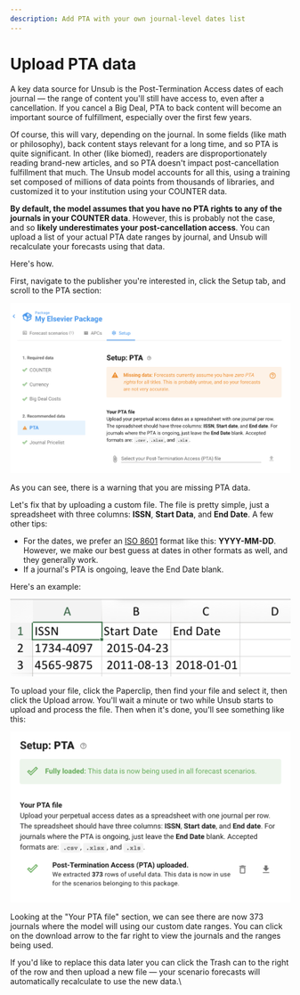 ```yaml
---
description: Add PTA with your own journal-level dates list
---
```


# Upload PTA data

A key data source for Unsub is the Post-Termination Access dates of each journal — the range of content you'll still have access to, even after a cancellation. If you cancel a Big Deal, PTA to back content will become an important source of fulfillment, especially over the first few years.

Of course, this will vary, depending on the journal. In some fields (like math or philosophy), back content stays relevant for a long time, and so PTA is quite significant. In other (like biomed), readers are disproportionately reading brand-new articles, and so PTA doesn't impact post-cancellation fulfillment that much. The Unsub model accounts for all this, using a training set composed of millions of data points from thousands of libraries, and customized it to your institution using your COUNTER data.

**By default, the model assumes that you have no PTA rights to any of the journals in your COUNTER data**. However, this is probably not the case, and so **likely underestimates your post-cancellation access**. You can upload a list of your actual PTA date ranges by journal, and Unsub will recalculate your forecasts using that data.

Here's how.

First, navigate to the publisher you're interested in, click the Setup tab, and scroll to the PTA section:

![Setup PTA](../.gitbook/assets/setup-pta-with-left-hand-side.png)

As you can see, there is a warning that you are missing PTA data.

Let's fix that by uploading a custom file. The file is pretty simple, just a spreadsheet with three columns: **ISSN**, **Start Data**, and **End Date**. A few other tips:

* For the dates, we prefer an [ISO 8601](https://en.wikipedia.org/wiki/ISO\_8601) format like this: **YYYY-MM-DD**. However, we make our best guess at dates in other formats as well, and they generally work.
* If a journal's PTA is ongoing, leave the End Date blank.

Here's an example:

![Example PTA spreadsheet file](../.gitbook/assets/setup-pta-example-pta-file.png)

To upload your file, click the Paperclip, then find your file and select it, then click the Upload arrow. You'll wait a minute or two while Unsub starts to upload and process the file. Then when it's done, you'll see something like this:

![Successful PTA file upload](../.gitbook/assets/setup-pta-success.png)

Looking at the "Your PTA file" section, we can see there are now 373 journals where the model will using our custom date ranges. You can click on the download arrow to the far right to view the journals and the ranges being used.

If you'd like to replace this data later you can click the Trash can to the right of the row and then upload a new file — your scenario forecasts will automatically recalculate to use the new data.\


